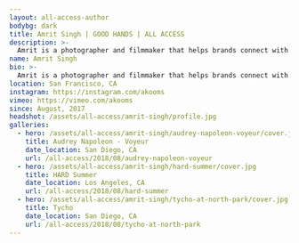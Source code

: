 ```yaml
---
layout: all-access-author
bodybg: dark
title: Amrit Singh | GOOD HANDS | ALL ACCESS
description: >-
  Amrit is a photographer and filmmaker that helps brands connect with their audiences through visual storytelling. His work ranges from nightlife to studio to lifestyle and travel.
name: Amrit Singh
bio: >-
  Amrit is a photographer and filmmaker that helps brands connect with their audiences through visual storytelling. His work ranges from nightlife to studio to lifestyle and travel.
location: San Francisco, CA
instagram: https://instagram.com/akooms
vimeo: https://vimeo.com/akooms
since: August, 2017
headshot: /assets/all-access/amrit-singh/profile.jpg
galleries:
  - hero: /assets/all-access/amrit-singh/audrey-napoleon-voyeur/cover.jpg
    title: Audrey Napoleon - Voyeur
    date_location: San Diego, CA
    url: /all-access/2018/08/audrey-napoleon-voyeur
  - hero: /assets/all-access/amrit-singh/hard-summer/cover.jpg
    title: HARD Summer
    date_location: Los Angeles, CA
    url: /all-access/2018/08/hard-summer
  - hero: /assets/all-access/amrit-singh/tycho-at-north-park/cover.jpg
    title: Tycho
    date_location: San Diego, CA
    url: /all-access/2018/08/tycho-at-north-park
---
```


